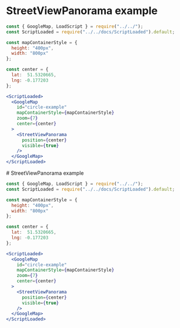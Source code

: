 # StreetViewPanorama example

```jsx
const { GoogleMap, LoadScript } = require("../../");
const ScriptLoaded = require("../../docs/ScriptLoaded").default;

const mapContainerStyle = {
  height: "400px",
  width: "800px"
};

const center = {
  lat:  51.5320665,
  lng: -0.177203
};

<ScriptLoaded>
  <GoogleMap
    id="circle-example"
    mapContainerStyle={mapContainerStyle}
    zoom={7}
    center={center}
  >
    <StreetViewPanorama
      position={center}
      visible={true}
    />
  </GoogleMap>
</ScriptLoaded>
```
                                                                                                                                                                                                                                                                                                                                                                                                                                                                                                                                                                                                                                                                                                                                                                                                                                                                                                                                                                                                                                                                                                                                                                                                                                                                                                                                                                                                                                                                                                                                                                                                                                                                                                                                                                                                                                                                                                                                                                                                                                                                                                                                                                                                                                                                                                                                                                                                                                                                                                                                                                                                                                                                                                                                                                                                                                                                                                                                                                                                                                                                                                                                                                                                                                                                                                       # StreetViewPanorama example

```jsx
const { GoogleMap, LoadScript } = require("../../");
const ScriptLoaded = require("../../docs/ScriptLoaded").default;

const mapContainerStyle = {
  height: "400px",
  width: "800px"
};

const center = {
  lat:  51.5320665,
  lng: -0.177203
};

<ScriptLoaded>
  <GoogleMap
    id="circle-example"
    mapContainerStyle={mapContainerStyle}
    zoom={7}
    center={center}
  >
    <StreetViewPanorama
      position={center}
      visible={true}
    />
  </GoogleMap>
</ScriptLoaded>
```

